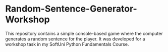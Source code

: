 # Random-Sentence-Generator-Workshop
 This repository contains a simple console-based game where the computer generates a random sentence for the player. It was developed for a workshop task in my SoftUni Python Fundamentals Course.
